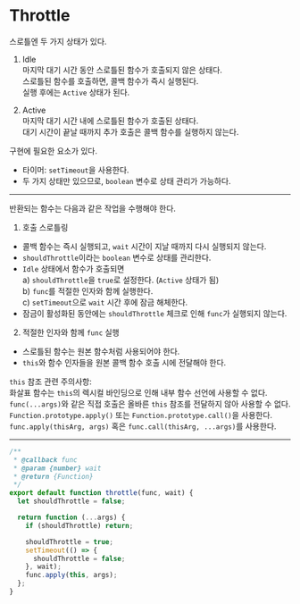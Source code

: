 # Throttle

스로틀엔 두 가지 상태가 있다.

1. Idle <br />
   마지막 대기 시간 동안 스로틀된 함수가 호출되지 않은 상태다. <br />
   스로틀된 함수를 호출하면, 콜백 함수가 즉시 실행된다. <br />
   실행 후에는 `Active` 상태가 된다.

2. Active <br />
   마지막 대기 시간 내에 스로틀된 함수가 호출된 상태다. <br />
   대기 시간이 끝날 때까지 추가 호출은 콜백 함수를 실행하지 않는다.

구현에 필요한 요소가 있다. <br />

- 타이머: `setTimeout`을 사용한다. <br />
- 두 가지 상태만 있으므로, `boolean` 변수로 상태 관리가 가능하다.

---

반환되는 함수는 다음과 같은 작업을 수행해야 한다.

1. 호출 스로틀링

- 콜백 함수는 즉시 실행되고, `wait` 시간이 지날 때까지 다시 실행되지 않는다. <br />
- `shouldThrottle`이라는 `boolean` 변수로 상태를 관리한다. <br />
- `Idle` 상태에서 함수가 호출되면 <br />
  a) `shouldThrottle`을 `true`로 설정한다. (`Active` 상태가 됨) <br />
  b) `func`를 적절한 인자와 함께 실행한다. <br />
  c) `setTimeout`으로 `wait` 시간 후에 잠금 해체한다. <br />
- 잠금이 활성화된 동안에는 `shouldThrottle` 체크로 인해 `func`가 실행되지 않는다.

2. 적절한 인자와 함께 `func` 실행

- 스로틀된 함수는 원본 함수처럼 사용되어야 한다. <br />
- `this`와 함수 인자들을 원본 콜백 함수 호출 시에 전달해야 한다.

`this` 참조 관련 주의사항: <br />
화살표 함수는 `this`의 렉시컬 바인딩으로 인해 내부 함수 선언에 사용할 수 없다. <br />
`func(...args)`와 같은 직접 호출은 올바른 `this` 참조를 전달하지 않아 사용할 수 없다. <br />
`Function.prototype.apply()` 또는 `Function.prototype.call()`을 사용한다. <br />
`func.apply(thisArg, args)` 혹은 `func.call(thisArg, ...args)`를 사용한다.

---

```javascript
/**
 * @callback func
 * @param {number} wait
 * @return {Function}
 */
export default function throttle(func, wait) {
  let shouldThrottle = false;

  return function (...args) {
    if (shouldThrottle) return;

    shouldThrottle = true;
    setTimeout(() => {
      shouldThrottle = false;
    }, wait);
    func.apply(this, args);
  };
}
```
